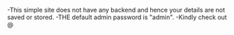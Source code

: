 -This simple site does not have any backend and hence your details are not saved or stored.
-THE default admin password is "admin".
-Kindly check out @ 